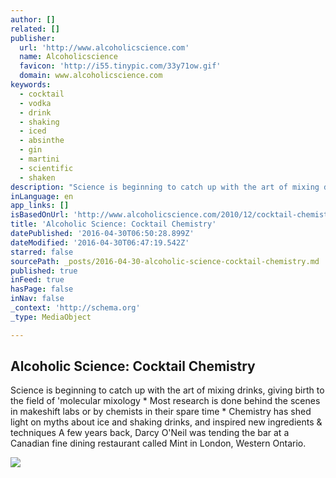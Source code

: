 ```yaml
---
author: []
related: []
publisher:
  url: 'http://www.alcoholicscience.com'
  name: Alcoholicscience
  favicon: 'http://i55.tinypic.com/33y71ow.gif'
  domain: www.alcoholicscience.com
keywords:
  - cocktail
  - vodka
  - drink
  - shaking
  - iced
  - absinthe
  - gin
  - martini
  - scientific
  - shaken
description: "Science is beginning to catch up with the art of mixing drinks, giving birth to the field of 'molecular mixology * Most research is done behind the scenes in makeshift labs or by chemists in their spare time * Chemistry has shed light on myths about ice and shaking drinks, and inspired new ingredients & techniques A few years back, Darcy O'Neil was tending the bar at a Canadian fine dining restaurant called Mint in London, Western Ontario."
inLanguage: en
app_links: []
isBasedOnUrl: 'http://www.alcoholicscience.com/2010/12/cocktail-chemistry.html'
title: 'Alcoholic Science: Cocktail Chemistry'
datePublished: '2016-04-30T06:50:28.899Z'
dateModified: '2016-04-30T06:47:19.542Z'
starred: false
sourcePath: _posts/2016-04-30-alcoholic-science-cocktail-chemistry.md
published: true
inFeed: true
hasPage: false
inNav: false
_context: 'http://schema.org'
_type: MediaObject

---
```

<article style=""><h1>Alcoholic Science: Cocktail Chemistry</h1><p>Science is beginning to catch up with the art of mixing drinks, giving birth to the field of 'molecular mixology * Most research is done behind the scenes in makeshift labs or by chemists in their spare time * Chemistry has shed light on myths about ice and shaking drinks, and inspired new ingredients &amp; techniques A few years back, Darcy O'Neil was tending the bar at a Canadian fine dining restaurant called Mint in London, Western Ontario.</p><img src="http://1.bp.blogspot.com/_N8ko4JpCFbU/TRIZsiprp3I/AAAAAAAAAJ8/5BHWaA-3NJI/w1200-h630-p-nu/Tony_Conigliaro_620x258.jpg" /></article>